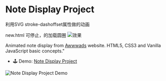 # Note Display Project

利用SVG stroke-dashoffset属性做的动画

new.html 可停止，的加载圆圈
![效果](https://cdn.weipaitang.com/static/20200409b4ab2723-03e3-272303e3-ab14-370425106b58-W394H282)


Animated note display from [Awwwads](https://awwwards.com) website. HTML5, CSS3 and Vanilla JavaScript basic concepts."

* 🕹 Demo: <a href="https://marina-ferreira.github.io/smashing-magazine-note-display-demo/" target="_blank">Note Display Project</a>

![Note Display Project Demo](https://marina-ferreira.github.io/img/tutorials/js/note-display/demo.gif)

